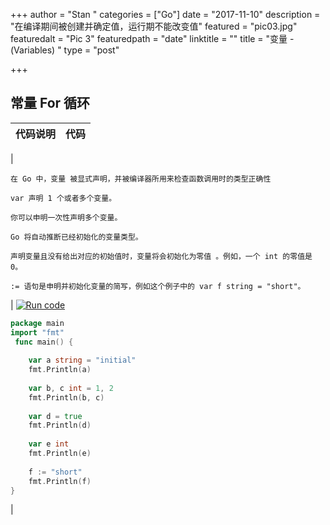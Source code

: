 +++
author = "Stan "
categories = ["Go"]
date = "2017-11-10"
description = "在编译期间被创建并确定值，运行期不能改变值"
featured = "pic03.jpg"
featuredalt = "Pic 3"
featuredpath = "date"
linktitle = ""
title = "变量 - (Variables) "
type = "post"

+++

## 常量  For 循环
| 代码说明 | 代码 |
| --- | --- |

| 
```
在 Go 中，变量 被显式声明，并被编译器所用来检查函数调用时的类型正确性

var 声明 1 个或者多个变量。

你可以申明一次性声明多个变量。

Go 将自动推断已经初始化的变量类型。

声明变量且没有给出对应的初始值时，变量将会初始化为零值 。例如，一个 int 的零值是 0。

:= 语句是申明并初始化变量的简写，例如这个例子中的 var f string = "short"。
``` 
|
<a href="http://play.golang.org/p/KNLLSX4Io_"><img title="Run code" src="/img/code/play.png" class="run"></a>

```Go
package main  
import "fmt"  
 func main() {  
 
    var a string = "initial"
    fmt.Println(a)  
 
    var b, c int = 1, 2
    fmt.Println(b, c)  
 
    var d = true
    fmt.Println(d)  
 
    var e int
    fmt.Println(e)  
 
    f := "short"
    fmt.Println(f)
}  
``` 
|
